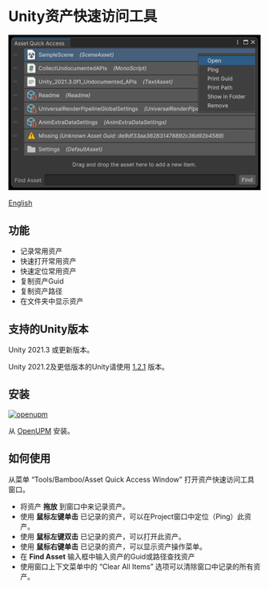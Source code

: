# Unity资产快速访问工具

![Asset Quick Access Window](./Documents~/imgs/img_sample_asset_quick_access_window.png)

[English](./README.md)

## 功能

- 记录常用资产
- 快速打开常用资产
- 快速定位常用资产
- 复制资产Guid
- 复制资产路径
- 在文件夹中显示资产

## 支持的Unity版本

Unity 2021.3 或更新版本。

Unity 2021.2及更低版本的Unity请使用 [1.2.1](https://github.com/SolarianZ/UnityAssetQuickAccessTool/releases/tag/v1.2.1) 版本。

## 安装

[![openupm](https://img.shields.io/npm/v/com.greenbamboogames.assetquickaccess?label=openupm&registry_uri=https://package.openupm.com)](https://openupm.cn/packages/com.greenbamboogames.assetquickaccess/)

从 [OpenUPM](https://openupm.cn/packages/com.greenbamboogames.assetquickaccess) 安装。

## 如何使用

从菜单 “Tools/Bamboo/Asset Quick Access Window” 打开资产快速访问工具窗口。

- 将资产 **拖放** 到窗口中来记录资产。
- 使用 **鼠标左键单击** 已记录的资产，可以在Project窗口中定位（Ping）此资产。
- 使用 **鼠标左键双击** 已记录的资产，可以打开此资产。
- 使用 **鼠标右键单击** 已记录的资产，可以显示资产操作菜单。
- 在 **Find Asset** 输入框中输入资产的Guid或路径查找资产
- 使用窗口上下文菜单中的 “Clear All Items” 选项可以清除窗口中记录的所有资产。
